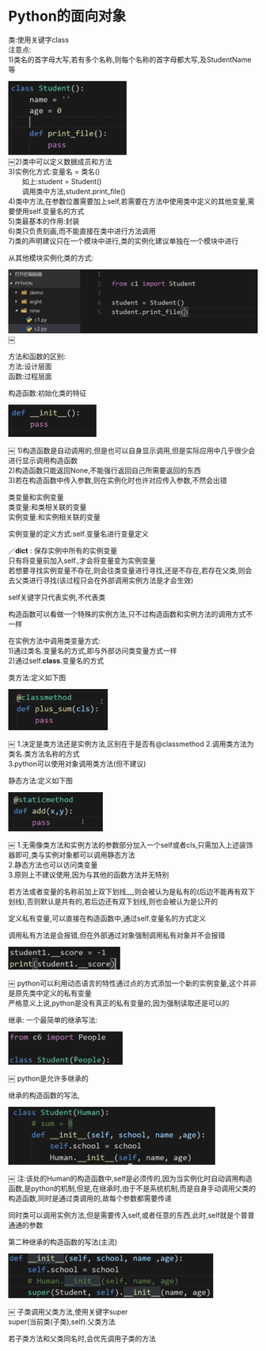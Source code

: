 # Python的面向对象

类:使用关键字class</br>
注意点:</br>
1)类名的首字母大写,若有多个名称,则每个名称的首字母都大写,及StudentName等

![1-1](Snip20180302_25.png)</br>
￼2)类中可以定义数据成员和方法</br>
3)实例化方式:变量名 = 类名()</br>
　　如上:student = Student()</br>
　　调用类中方法,student.print_file()</br>
4)类中方法,在参数位置需要加上self,若需要在方法中使用类中定义的其他变量,需要使用self.变量名的方式</br>
5)类最基本的作用:封装</br>
6)类只负责刻画,而不能直接在类中进行方法调用</br>
7)类的声明建议只在一个模块中进行,类的实例化建议单独在一个模块中进行</br>

从其他模块实例化类的方式:

![1-2](Snip20180302_26.png)
￼


方法和函数的区别:</br>
方法:设计层面</br>
函数:过程层面

构造函数:初始化类的特征

![1-3](Snip20180302_27.png)

￼
1)构造函数是自动调用的,但是也可以自身显示调用,但是实际应用中几乎很少会进行显示调用构造函数</br>
2)构造函数只能返回None,不能强行返回自己所需要返回的东西</br>
3)若在构造函数中传入参数,则在实例化时也许对应传入参数,不然会出错

类变量和实例变量</br>
类变量:和类相关联的变量</br>
实例变量:和实例相关联的变量</br>

实例变量的定义方式:self.变量名进行变量定义

／__dict__ : 保存实例中所有的实例变量</br>
只有将变量前加入self.,才会将变量变为实例变量</br>
若想要寻找实例变量不存在,则会往类变量进行寻找,还是不存在,若存在父类,则会去父类进行寻找(该过程只会在外部调用实例方法是才会生效)</br>

self关键字只代表实例,不代表类

构造函数可以看做一个特殊的实例方法,只不过构造函数和实例方法的调用方式不一样

在实例方法中调用类变量方式:</br>
1)通过类名.变量名的方式,即与外部访问类变量方式一样</br>
2)通过self.__class__.变量名的方式

类方法:定义如下图

![1-4](Snip20180302_28.png)

￼
1.决定是类方法还是实例方法,区别在于是否有@classmethod
2.调用类方法为类名.类方法名称的方式  
3.python可以使用对象调用类方法(但不建议)

静态方法:定义如下图

![1-5](Snip20180302_29.png)

￼
1.无需像类方法和实例方法的参数部分加入一个self或者cls,只需加入上述装饰器即可,类与实例对象都可以调用静态方法</br>
2.静态方法也可以访问类变量</br>
3.原则上不建议使用,因为与其他的函数方法并无特别</br>

若方法或者变量的名称前加上双下划线__,则会被认为是私有的(后边不能再有双下划线),否则默认是共有的,若后边还有双下划线,则也会被认为是公开的

定义私有变量,可以直接在构造函数中,通过self.变量名的方式定义

调用私有方法是会报错,但在外部通过对象强制调用私有对象并不会报错

![1-6](Snip20180302_30.png)

￼
python可以利用动态语言的特性通过点的方式添加一个新的实例变量,这个并非是原先类中定义的私有变量</br>
严格意义上说,python是没有真正的私有变量的,因为强制读取还是可以的

继承:
一个最简单的继承写法:

![1-7](Snip20180302_31.png)

￼
python是允许多继承的

继承的构造函数的写法,

![1-8](Snip20180302_34.png)

￼
注:该处的Human的构造函数中,self是必须传的,因为当实例化时自动调用构造函数,是python的机制,但是,在继承时,由于不是系统机制,而是自身手动调用父类的构造函数,同时是通过类调用的,故每个参数都需要传递

同时类可以调用实例方法,但是需要传入self,或者任意的东西,此时,self就是个普普通通的参数

第二种继承的构造函数的写法(主流)

![1-10](Snip20180302_35.png)

￼
子类调用父类方法,使用关键字super</br>
super(当前类(子类),self).父类方法

若子类方法和父类同名时,会优先调用子类的方法
